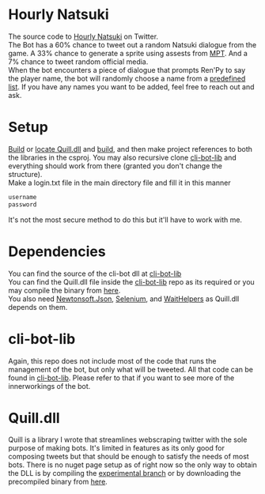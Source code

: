 # Hourly Natsuki
 The source code to [Hourly Natsuki](https://x.com/hourlynatsuki) on Twitter.\
 The Bot has a 60% chance to tweet out a random Natsuki dialogue from the game. A 33% chance to generate a sprite using assests from [MPT](https://github.com/chronoshag/DDLCMPT). And a 7% chance to tweet random official media.\
 When the bot encounters a piece of dialogue that prompts Ren'Py to say the player name, the bot will randomly choose a name from a [predefined list](https://github.com/DogeDoge17/hourlynatsuki/blob/master/playernames.txt). If you have any names you want to be added, feel free to reach out and ask.

# Setup
 [Build](https://github.com/Doge-Productions/Quill.api/tree/experimental) or [locate Quill.dll](https://github.com/DogeDoge17/cli-bot-lib/blob/main/Quill.dll) and [build](https://github.com/DogeDoge17/cli-bot-lib), and then make project references to both the libraries in the csproj. You may also recursive clone [cli-bot-lib](https://github.com/DogeDoge17/cli-bot-lib) and everything should work from there (granted you don't change the structure).\
 Make a login.txt file in the main directory file and fill it in this manner
```bash
username
password
```
 It's not the most secure method to do this but it'll have to work with me.
# Dependencies
 You can find the source of the cli-bot dll at [cli-bot-lib](https://github.com/DogeDoge17/cli-bot-lib)\
 You can find the Quill.dll file inside the [cli-bot-lib](https://github.com/DogeDoge17/cli-bot-lib) repo as its required or you may compile the binary from [here](https://github.com/Doge-Productions/Quill.api/tree/experimental).\
 You also need [Newtonsoft.Json](https://www.nuget.org/packages/newtonsoft.json/), [Selenium](https://www.nuget.org/packages/selenium.webdriver), and [WaitHelpers](https://www.nuget.org/packages/SeleniumExtras.WaitHelpers) as Quill.dll depends on them.
# cli-bot-lib
 Again, this repo does not include most of the code that runs the management of the bot, but only what will be tweeted. All that code can be found in [cli-bot-lib](https://github.com/DogeDoge17/cli-bot-lib). Please refer to that if you want to see more of the innerworkings of the bot. 
# Quill.dll
  Quill is a library I wrote that streamlines webscraping twitter with the sole purpose of making bots. It's limited in features as its only good for composing tweets but that should be enough to satisfy the needs of most bots. There is no nuget page setup as of right now so the only way to obtain the DLL is by compiling the [experimental branch](https://github.com/Doge-Productions/Quill.api/tree/experimental) or by downloading the precompiled binary from [here](https://github.com/DogeDoge17/cli-bot-lib/blob/main/Quill.dll).